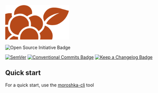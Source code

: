 <img src="moroshka.png" height="110px"/>

![Open Source Initiative Badge](https://img.shields.io/badge/Open%20Source%20Initiative-3DA639?logo=opensourceinitiative&logoColor=fff&style=flat)

[![SemVer](https://img.shields.io/badge/Semantic%20Versioning-2.0.0-orange?style=flat)](https://semver.org/)
[![Conventional Commits Badge](https://img.shields.io/badge/Conventional%20Commits-FE5196?logo=conventionalcommits&logoColor=fff&style=flat)](https://www.conventionalcommits.org/en/v1.0.0/)
[![Keep a Changelog Badge](https://img.shields.io/badge/Keep%20a%20Changelog-E05735?logo=keepachangelog&logoColor=fff&style=flat)](https://keepachangelog.com/en/1.1.0/)

## Quick start

For a quick start, use the [moroshka-cli](https://github.com/moroshka-game/moroshka-cli) tool
